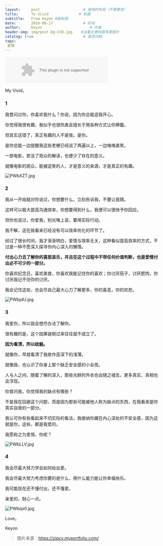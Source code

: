 ```yaml
---
layout:     post                    # 使用的布局（不需要改）
title:      To Vivid              # 标题 
subtitle:   From Keyon #副标题
date:       2018-08-17              # 时间
author:     Keyon                      # 作者
header-img: img/post-bg-CVD.jpg    #这篇文章标题背景图片
catalog: true                       # 是否归档
tags:
 爱情
---
```


<embed src="//music.163.com/style/swf/widget.swf?sid=411907108&type=2&auto=1&width=320&height=66" width="340" height="86"  allowNetworking="all"></embed>

My Vivid，

### 1
我曾问过你，你喜欢我什么？你说，因为你总能逗我开心。

你觉得我很有趣，我似乎也很热衷且擅长于用各种方式让你捧腹。

但其实这错了，真正有趣的人不是我，是你。

是你总能一边提醒我这些老梗已经说了两遍以上，一边咯咯直笑。

一部电影，若没了观众的解读，也便少了存在的意义。

就像电影的观众，能被逗笑的人，才是意义的来源，才是真正的有趣。

![PWbXZT.jpg](https://s1.ax1x.com/2018/08/17/PWbXZT.jpg)
### 2
我从一开始就对你说过，你想要什么，立刻告诉我，不要让我猜。

这样可以极大提高沟通效率，你想要得到什么，我便可以很快予你回应。

但你也说过，你爱我，别光嘴上说，要用实际行动。

我不解，这在我看来已经没有可以效率优化的环节了。

经过了很长时间，我才渐渐明白，爱情与效率无关，这种看似提高效率的方式，不过是一种不愿深入探寻你内心深入的懒惰。

**付出心力去了解你的喜怒哀乐，并且在这个过程中不带任何价值判断，也是爱情付出必不可少的一部分。**

你喜欢纪念日，喜欢美食，你喜欢我能记住你的喜欢；你讨厌茄子，讨厌肥肉，你讨厌我记不住你的讨厌。

我会记住这些，也会尽自己最大心力了解更多，你的喜恶，你的欢悲。

![PWbjdU.jpg](https://s1.ax1x.com/2018/08/17/PWbjdU.jpg)
### 3
我爱你，所以我会想尽办法了解你。

很有趣的是，这个因果链倒过来往往就不成立了。

**因为看清，所以祛魅。**

就像你，早就看清了我故作高深下的浅薄。

就像我，也认识了你身上那个缺乏安全感的小女孩。

人与人之间，随着了解的深入，那些光鲜的外衣也会随之褪去，更多真实、真相也会浮现。

你曾问我，你觉得我的缺点有哪些？

不是我在回避这个问题，而是因为那些可能被他人称为缺点的东西，在我看来是你真实自我的一部分。

我认可你有些看起来不切实际的看法，我接纳你藏在内心深处的不安全感，因为这就是你，这些，都是我爱的。

我愿称之为爱情，你呢？

![PWbLLV.jpg](https://s1.ax1x.com/2018/08/17/PWbLLV.jpg)
### 4
我会尽最大努力学会如何给出爱。

我会尽最大努力考虑你要的是什么，用什么能力能让你幸福快乐。

我可能现在还不懂付出，还不懂爱。

亲爱的，耐心一点。

![PWbqs0.jpg](https://s1.ax1x.com/2018/08/17/PWbqs0.jpg)

Love，

Keyon

> 图片来源：https://zipcy.myportfolio.com/